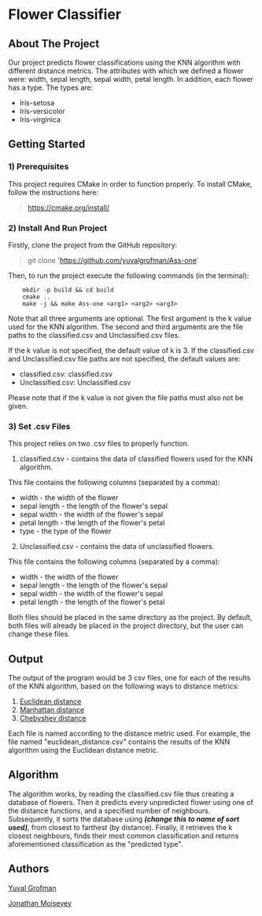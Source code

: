 # Flower Classifier

## About The Project

Our project predicts flower classifications using the KNN algorithm with different distance metrics.
The attributes with which we defined a flower were: width, sepal length, sepal width, petal length. 
In addition, each flower has a type. The types are:
 - Iris-setosa
 - Iris-versicolor
 - Iris-virginica


## Getting Started

### 1) Prerequisites

This project requires CMake in order to function properly. 
To install CMake, follow the instructions here:
> https://cmake.org/install/

### 2) Install And Run Project

Firstly, clone the project from the GitHub repository:
> git clone 'https://github.com/yuvalgrofman/Ass-one'

Then, to run the project execute the following commands (in the terminal):

        mkdir -p build && cd build
        cmake ..
        make -j && make Ass-one <arg1> <arg2> <arg3>

Note that all three arguments are optional. 
The first argument is the k value used for the KNN algorithm.
The second and third arguments are the file paths to the classified.csv and Unclassified.csv files. 

If the k value is not specified, the default value of k is 3.
If the classified.csv and Unclassified.csv file paths are not specified, the default values are:
 - classified.csv: classified.csv
 - Unclassified.csv: Unclassified.csv

Please note that if the k value is not given the file paths must also not be given.

### 3) Set .csv Files


This project relies on two .csv files to properly function.
1. classified.csv - contains the data of classified flowers used for the KNN algorithm.

This file contains the following columns (separated by a comma):

 - width - the width of the flower
 - sepal length - the length of the flower's sepal
 - sepal width - the width of the flower's sepal
 - petal length - the length of the flower's petal
 - type - the type of the flower

2. Unclassified.csv - contains the data of unclassified flowers.

This file contains the following columns (separated by a comma):

 - width - the width of the flower
 - sepal length - the length of the flower's sepal
 - sepal width - the width of the flower's sepal
 - petal length - the length of the flower's petal

Both files should be placed in the same directory as the project.
By default, both files will already be placed in the project directory, but the user can change these files.


## Output

The output of the program would be 3 csv files, one for each of the results of the KNN algorithm, based on the following ways to distance metrics:
 1. [Euclidean distance](https://en.wikipedia.org/wiki/Euclidean_distance)
 2. [Manhattan distance](https://en.wikipedia.org/wiki/Taxicab_geometry)
 3. [Chebyshev distance](https://en.wikipedia.org/wiki/Chebyshev_distance)

Each file is named according to the distance metric used.
For example, the file named "euclidean_distance.csv" contains the results of the KNN algorithm using the Euclidean distance metric.


## Algorithm

The algorithm works, by reading the classified.csv file thus creating a database of flowers.
Then it predicts every unpredicted flower using one of the distance functions, and a specified number of neighbours.
Subsequently, it sorts the database using ***(change this to name of sort used)***, from closest to farthest (by distance).
Finally, it retrieves the k closest neighbours, finds their most common classification and returns aforementioned classification as the "predicted type".

## Authors

[Yuval Grofman](https://github.com/yuvalgrofman)

[Jonathan Moiseyev](https://github.com/OldRimStalker)